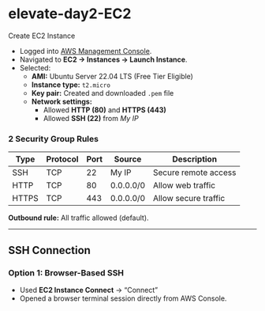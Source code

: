 # elevate-day2-EC2
Create EC2 Instance
- Logged into [AWS Management Console](https://aws.amazon.com/console/).  
- Navigated to **EC2 → Instances → Launch Instance**.  
- Selected:
  - **AMI:** Ubuntu Server 22.04 LTS (Free Tier Eligible)
  - **Instance type:** `t2.micro`
  - **Key pair:** Created and downloaded `.pem` file
  - **Network settings:**
    - Allowed **HTTP (80)** and **HTTPS (443)**
    - Allowed **SSH (22)** from *My IP*

### 2️ Security Group Rules
| Type | Protocol | Port | Source | Description |
|------|-----------|------|---------|-------------|
| SSH | TCP | 22 | My IP | Secure remote access |
| HTTP | TCP | 80 | 0.0.0.0/0 | Allow web traffic |
| HTTPS | TCP | 443 | 0.0.0.0/0 | Allow secure traffic |

 **Outbound rule:** All traffic allowed (default).

---

##  SSH Connection

### Option 1: Browser-Based SSH
- Used **EC2 Instance Connect** → “Connect”  
- Opened a browser terminal session directly from AWS Console.

